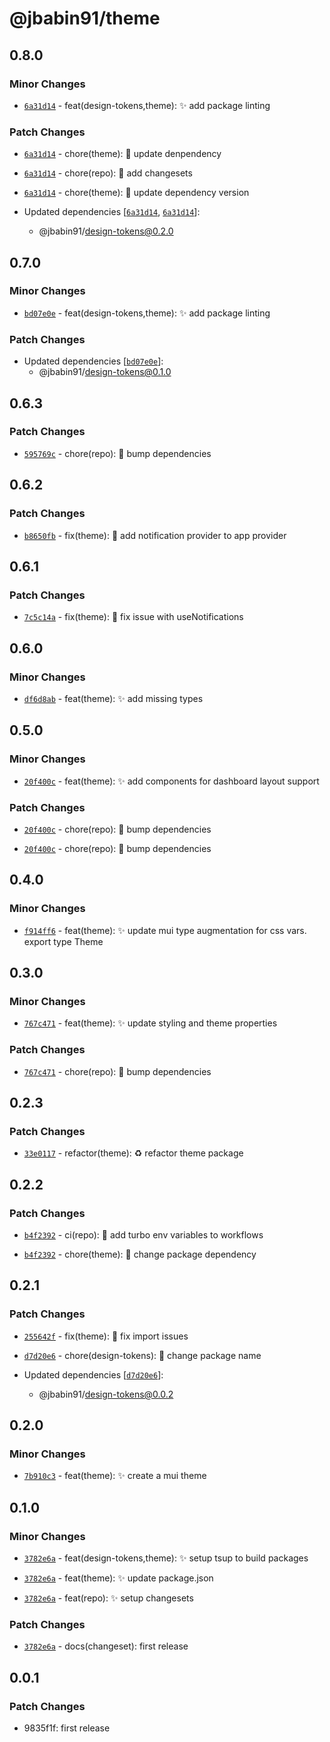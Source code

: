 # @jbabin91/theme

## 0.8.0

### Minor Changes

- [`6a31d14`](https://github.com/jbabin91/turbo-odyssey/commit/6a31d1485010212cdd95a12add618f3e337ea3ab) - feat(design-tokens,theme): :sparkles: add package linting

### Patch Changes

- [`6a31d14`](https://github.com/jbabin91/turbo-odyssey/commit/6a31d1485010212cdd95a12add618f3e337ea3ab) - chore(theme): :hammer: update denpendency

- [`6a31d14`](https://github.com/jbabin91/turbo-odyssey/commit/6a31d1485010212cdd95a12add618f3e337ea3ab) - chore(repo): :hammer: add changesets

- [`6a31d14`](https://github.com/jbabin91/turbo-odyssey/commit/6a31d1485010212cdd95a12add618f3e337ea3ab) - chore(theme): :hammer: update dependency version

- Updated dependencies [[`6a31d14`](https://github.com/jbabin91/turbo-odyssey/commit/6a31d1485010212cdd95a12add618f3e337ea3ab), [`6a31d14`](https://github.com/jbabin91/turbo-odyssey/commit/6a31d1485010212cdd95a12add618f3e337ea3ab)]:
  - @jbabin91/design-tokens@0.2.0

## 0.7.0

### Minor Changes

- [`bd07e0e`](https://github.com/jbabin91/turbo-odyssey/commit/bd07e0ed1edede1e3e4670d739e69ccf4f36f77f) - feat(design-tokens,theme): :sparkles: add package linting

### Patch Changes

- Updated dependencies [[`bd07e0e`](https://github.com/jbabin91/turbo-odyssey/commit/bd07e0ed1edede1e3e4670d739e69ccf4f36f77f)]:
  - @jbabin91/design-tokens@0.1.0

## 0.6.3

### Patch Changes

- [`595769c`](https://github.com/jbabin91/turbo-odyssey/commit/595769c938add0ec7698a7dee88434ed0720aefe) - chore(repo): :hammer: bump dependencies

## 0.6.2

### Patch Changes

- [`b8650fb`](https://github.com/jbabin91/turbo-odyssey/commit/b8650fbd4c76fda35ba8efbeb3a93ce14ecb29c2) - fix(theme): :bug: add notification provider to app provider

## 0.6.1

### Patch Changes

- [`7c5c14a`](https://github.com/jbabin91/turbo-odyssey/commit/7c5c14a6ec2d3b5af37ccce12ee28b6588331888) - fix(theme): :bug: fix issue with useNotifications

## 0.6.0

### Minor Changes

- [`df6d8ab`](https://github.com/jbabin91/turbo-odyssey/commit/df6d8ab5d1759b655c1d89cfafb85f98d7c710ab) - feat(theme): :sparkles: add missing types

## 0.5.0

### Minor Changes

- [`20f400c`](https://github.com/jbabin91/turbo-odyssey/commit/20f400ca44a43b339fa3b76c03769c3dea501531) - feat(theme): :sparkles: add components for dashboard layout support

### Patch Changes

- [`20f400c`](https://github.com/jbabin91/turbo-odyssey/commit/20f400ca44a43b339fa3b76c03769c3dea501531) - chore(repo): :hammer: bump dependencies

- [`20f400c`](https://github.com/jbabin91/turbo-odyssey/commit/20f400ca44a43b339fa3b76c03769c3dea501531) - chore(repo): :hammer: bump dependencies

## 0.4.0

### Minor Changes

- [`f914ff6`](https://github.com/jbabin91/turbo-odyssey/commit/f914ff67c58c0505c6ebe717c391bcc2a50bc407) - feat(theme): :sparkles: update mui type augmentation for css vars. export type Theme

## 0.3.0

### Minor Changes

- [`767c471`](https://github.com/jbabin91/turbo-odyssey/commit/767c4714bb48678f56fbe8d553de343ecbd29f24) - feat(theme): :sparkles: update styling and theme properties

### Patch Changes

- [`767c471`](https://github.com/jbabin91/turbo-odyssey/commit/767c4714bb48678f56fbe8d553de343ecbd29f24) - chore(repo): :hammer: bump dependencies

## 0.2.3

### Patch Changes

- [`33e0117`](https://github.com/jbabin91/turbo-odyssey/commit/33e011714031f0b858e52191a55459b1a7de1617) - refactor(theme): :recycle: refactor theme package

## 0.2.2

### Patch Changes

- [`b4f2392`](https://github.com/jbabin91/turbo-odyssey/commit/b4f23925bbf111ae652f8941b68aa756996e8460) - ci(repo): :ferris_wheel: add turbo env variables to workflows

- [`b4f2392`](https://github.com/jbabin91/turbo-odyssey/commit/b4f23925bbf111ae652f8941b68aa756996e8460) - chore(theme): :hammer: change package dependency

## 0.2.1

### Patch Changes

- [`255642f`](https://github.com/jbabin91/turbo-odyssey/commit/255642ff5235aef2fb4f3381694a314fe0ed457b) - fix(theme): :bug: fix import issues

- [`d7d20e6`](https://github.com/jbabin91/turbo-odyssey/commit/d7d20e6a2365be308807f66b7a580c6adf7631b8) - chore(design-tokens): :hammer: change package name

- Updated dependencies [[`d7d20e6`](https://github.com/jbabin91/turbo-odyssey/commit/d7d20e6a2365be308807f66b7a580c6adf7631b8)]:
  - @jbabin91/design-tokens@0.0.2

## 0.2.0

### Minor Changes

- [`7b910c3`](https://github.com/jbabin91/turbo-odyssey/commit/7b910c3c35a549af6334dc3b6133e951d6c5665b) - feat(theme): :sparkles: create a mui theme

## 0.1.0

### Minor Changes

- [`3782e6a`](https://github.com/jbabin91/turbo-odyssey/commit/3782e6af45e8e68c47da799134e26c2e2fb7e31a) - feat(design-tokens,theme): :sparkles: setup tsup to build packages

- [`3782e6a`](https://github.com/jbabin91/turbo-odyssey/commit/3782e6af45e8e68c47da799134e26c2e2fb7e31a) - feat(theme): :sparkles: update package.json

- [`3782e6a`](https://github.com/jbabin91/turbo-odyssey/commit/3782e6af45e8e68c47da799134e26c2e2fb7e31a) - feat(repo): :sparkles: setup changesets

### Patch Changes

- [`3782e6a`](https://github.com/jbabin91/turbo-odyssey/commit/3782e6af45e8e68c47da799134e26c2e2fb7e31a) - docs(changeset): first release

## 0.0.1

### Patch Changes

- 9835f1f: first release
